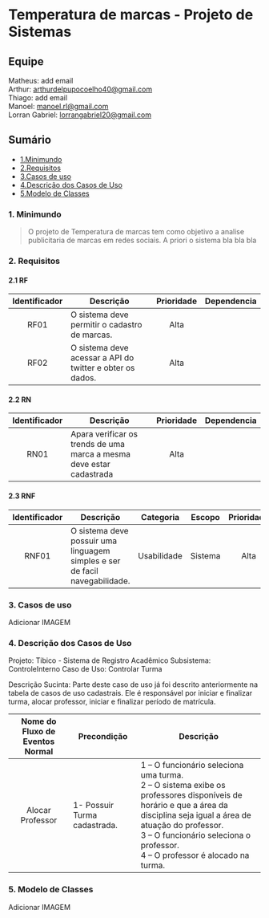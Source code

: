# Temperatura de marcas - Projeto de Sistemas

## Equipe <br>
Matheus: add email<br>
Arthur: arthurdelpupocoelho40@gmail.com<br>
Thiago: add email<br>
Manoel: manoel.rl@gmail.com<br>
Lorran Gabriel: lorrangabriel20@gmail.com<br>

## Sumário

- [1.Minimundo](#1-Minimundo)<br>
- [2.Requisitos](#2-Requisitos)<br>
- [3.Casos de uso](#3-Casos-de-uso)<br>
- [4.Descrição dos Casos de Uso](#4-Descrição-dos-Casos-de-Uso)<br>
- [5.Modelo de Classes](#5-Modelo-de-Classes)<br>

### 1. Minimundo
> O projeto de Temperatura de marcas tem como objetivo a analise publicitaria de marcas em redes sociais. A priori o sistema bla bla bla

### 2. Requisitos
  #### 2.1 RF
  
Identificador | Descrição | Prioridade | Dependencia
:---------: | ---------- | :---------: | :---------: |
RF01 | O sistema deve permitir o cadastro de marcas.       |Alta|  |
RF02 | O sistema deve acessar a API do twitter e obter os dados.       |Alta|  |


  #### 2.2 RN
Identificador | Descrição | Prioridade | Dependencia 
:---------: | ---------- | :---------: | :---------: |
RN01 | Apara verificar os trends de uma marca a mesma deve estar cadastrada        |Alta|  |
   
  #### 2.3 RNF
Identificador | Descrição | Categoria | Escopo | Prioridade | Dependencia
:---------: | ---------- | :---------: | :---------: | :---------: | :---------: |
RNF01 |O sistema deve possuir uma linguagem simples e ser de facil navegabilidade.        |Usabilidade| Sistema|Alta|  |

### 3. Casos de uso

Adicionar IMAGEM

### 4. Descrição dos Casos de Uso

Projeto: Tibico - Sistema de Registro Acadêmico Subsistema: ControleInterno
Caso de Uso: Controlar Turma

Descrição Sucinta: Parte deste caso de uso já foi descrito anteriormente na tabela de casos de uso cadastrais. Ele é responsável por iniciar e finalizar turma, alocar professor, iniciar e finalizar período de matrícula.

Nome do Fluxo de Eventos Normal | Precondição | Descrição 
:---------: | ---------- | ---------- |
Alocar Professor | 1- Possuir Turma cadastrada. | 1 – O funcionário seleciona uma turma.<br> 2 – O sistema exibe os professores disponíveis de horário e que a área da disciplina seja igual a área de atuação do professor.<br>3 – O funcionário seleciona o professor.<br>4 – O professor é alocado na turma.


### 5. Modelo de Classes

Adicionar IMAGEM
